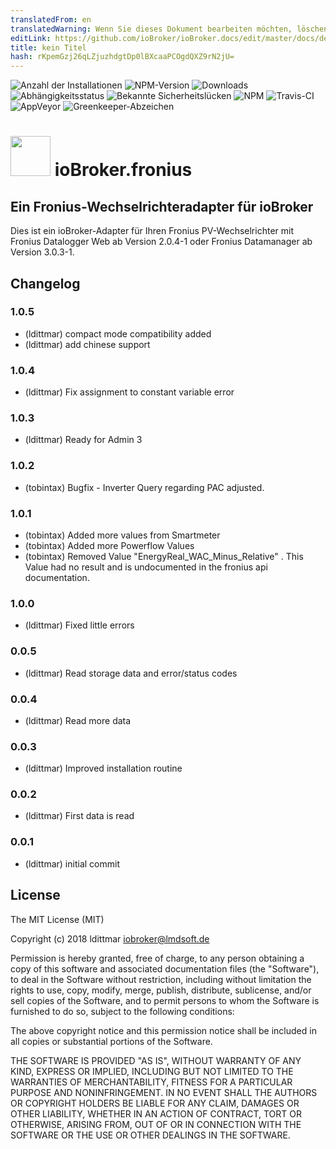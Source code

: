 ```yaml
---
translatedFrom: en
translatedWarning: Wenn Sie dieses Dokument bearbeiten möchten, löschen Sie bitte das Feld "translationsFrom". Andernfalls wird dieses Dokument automatisch erneut übersetzt
editLink: https://github.com/ioBroker/ioBroker.docs/edit/master/docs/de/adapterref/iobroker.fronius/README.md
title: kein Titel
hash: rKpemGzj26qLZjuzhdgtDp0lBXcaaPCOgdQXZ9rN2jU=
---
```

![Anzahl der Installationen](http://iobroker.live/badges/fronius-stable.svg)
![NPM-Version](http://img.shields.io/npm/v/iobroker.fronius.svg)
![Downloads](https://img.shields.io/npm/dm/iobroker.fronius.svg)
![Abhängigkeitsstatus](https://img.shields.io/david/iobroker-community-adapters/iobroker.fronius.svg)
![Bekannte Sicherheitslücken](https://snyk.io/test/github/iobroker-community-adapters/ioBroker.fronius/badge.svg)
![NPM](https://nodei.co/npm/iobroker.fronius.png?downloads=true)
![Travis-CI](http://img.shields.io/travis/iobroker-community-adapters/ioBroker.fronius/master.svg)
![AppVeyor](https://ci.appveyor.com/api/projects/status/github/iobroker-community-adapters/ioBroker.fronius?branch=master&svg=true)
![Greenkeeper-Abzeichen](https://badges.greenkeeper.io/iobroker-community-adapters/ioBroker.fronius.svg)

<h1><img src="https://raw.githubusercontent.com/iobroker-community-adapters/ioBroker.fronius/master/admin/fronius.png" width="64"/> ioBroker.fronius </h1>

## Ein Fronius-Wechselrichteradapter für ioBroker
Dies ist ein ioBroker-Adapter für Ihren Fronius PV-Wechselrichter mit Fronius Datalogger Web ab Version 2.0.4-1 oder Fronius Datamanager ab Version 3.0.3-1.

## Changelog

### 1.0.5
* (ldittmar) compact mode compatibility added
* (ldittmar) add chinese support

### 1.0.4
* (ldittmar) Fix assignment to constant variable error

### 1.0.3
* (ldittmar) Ready for Admin 3

### 1.0.2
* (tobintax) Bugfix - Inverter Query regarding PAC adjusted.

### 1.0.1
* (tobintax) Added more values from Smartmeter
* (tobintax) Added more Powerflow Values
* (tobintax) Removed Value "EnergyReal_WAC_Minus_Relative" . This Value had no result and is undocumented in the fronius api documentation.

### 1.0.0
* (ldittmar) Fixed little errors

### 0.0.5
* (ldittmar) Read storage data and error/status codes

### 0.0.4
* (ldittmar) Read more data

### 0.0.3
* (ldittmar) Improved installation routine

### 0.0.2
* (ldittmar) First data is read

### 0.0.1
* (ldittmar) initial commit

## License
The MIT License (MIT)

Copyright (c) 2018 ldittmar <iobroker@lmdsoft.de>

Permission is hereby granted, free of charge, to any person obtaining a copy
of this software and associated documentation files (the "Software"), to deal
in the Software without restriction, including without limitation the rights
to use, copy, modify, merge, publish, distribute, sublicense, and/or sell
copies of the Software, and to permit persons to whom the Software is
furnished to do so, subject to the following conditions:

The above copyright notice and this permission notice shall be included in
all copies or substantial portions of the Software.

THE SOFTWARE IS PROVIDED "AS IS", WITHOUT WARRANTY OF ANY KIND, EXPRESS OR
IMPLIED, INCLUDING BUT NOT LIMITED TO THE WARRANTIES OF MERCHANTABILITY,
FITNESS FOR A PARTICULAR PURPOSE AND NONINFRINGEMENT. IN NO EVENT SHALL THE
AUTHORS OR COPYRIGHT HOLDERS BE LIABLE FOR ANY CLAIM, DAMAGES OR OTHER
LIABILITY, WHETHER IN AN ACTION OF CONTRACT, TORT OR OTHERWISE, ARISING FROM,
OUT OF OR IN CONNECTION WITH THE SOFTWARE OR THE USE OR OTHER DEALINGS IN
THE SOFTWARE.
